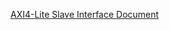 [AXI4-Lite Slave Interface Document](https://github.com/ANIRUDH-87/AXI4-Lite-Protocol/blob/main/AXI4-Lite%20Slave%20Interface57.pdf)
